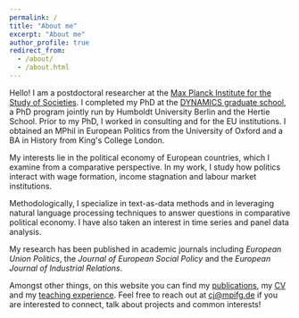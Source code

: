 ```yaml
---
permalink: /
title: "About me"
excerpt: "About me"
author_profile: true
redirect_from: 
  - /about/
  - /about.html
---
```


Hello! I am a postdoctoral researcher at the [Max Planck Institute for the Study of Societies](https://www.mpifg.de/2733/en). I completed my PhD at the [DYNAMICS graduate school](https://www.sowi.hu-berlin.de/en/dynamics/), a PhD program jointly run by Humboldt University Berlin and the Hertie School. Prior to my PhD, I worked in consulting and for the EU institutions. I obtained an MPhil in European Politics from the University of Oxford and a BA in History from King's College London.  

My interests lie in the political economy of European countries, which I examine from a comparative perspective. In my work, I study how politics interact with wage formation, income stagnation and labour market institutions.  

Methodologically, I specialize in text-as-data methods and in leveraging natural language processing techniques to answer questions in comparative political economy. I have also taken an interest in time series and panel data analysis. 

My research has been published in academic journals including *European Union Politics*, the *Journal of European Social Policy* and the *European Journal of Industrial Relations*.

Amongst other things, on this website you can find my [publications](https://joshcova.github.io/publications/), my [CV](https://joshcova.github.io/files/CV_COVA_Jan_2025.pdf) and my [teaching experience](https://joshcova.github.io/teaching/). Feel free to reach out at <cj@mpifg.de> if you are interested to connect, talk about projects and common interests!